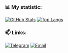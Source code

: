 ### 📊 **My statistic**:
[![GitHub Stats](https://github-readme-stats.vercel.app/api?username=shipenok&show_icons=true&theme=dark)](https://github.com/shipenok)
[![Top Langs](https://github-readme-stats.vercel.app/api/top-langs/?username=shipenok&layout=compact&theme=dark)](https://github.com/shipenok)



### 📫 **Links**:
[![Telegram](https://img.shields.io/badge/-Telegram-26A5E4?style=flat-square&logo=Telegram&logoColor=white)](https://t.me/androvasilich)
[![Email](https://img.shields.io/badge/-Email-D14836?style=flat-square&logo=Gmail&logoColor=white)](mailto:avshipenok@gmail.com)
